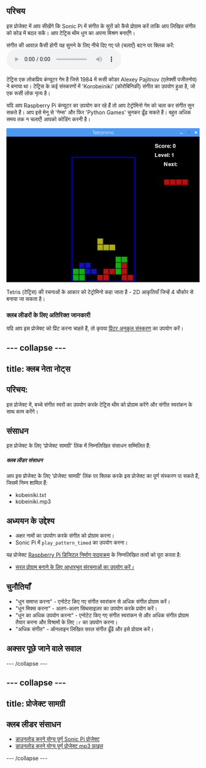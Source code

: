 ## परिचय

इस प्रोजेक्ट में आप सीखेंगे कि Sonic Pi में संगीत के सुरों को कैसे प्रोग्राम करें ताकि आप लिखित संगीत को कोड में बदल सकें। आप टेट्रिस थीम धुन का अपना मिश्रण बनाएँगे।

<div id="audio-preview" class="pdf-hidden">
  संगीत की आवाज़ कैसी होगी यह सुनने के लिए नीचे दिए गए प्ले (चलाएँ) बटन पर क्लिक करें: <audio controls preload> <source src="resources/korobeiniki.mp3" type="audio/mpeg"> आपका ब्राउज़र <code>audio</code> तत्व का समर्थन नहीं करता है। </audio>
</div>

टेट्रिस एक लोकप्रिय कंप्यूटर गेम है जिसे 1984 में रूसी कोडर Alexey Pajitnov (एलेक्सी पजीतनोव) ने बनाया था। टेट्रिस के कई संस्करणों में 'Korobeiniki' (कोरोबिनिकी) संगीत का उपयोग हुआ है, जो एक रूसी लोक नृत्य है।

यदि आप Raspberry Pi कंप्यूटर का उपयोग कर रहे हैं तो आप टेट्रोमिनो गेम को चला कर संगीत सुन सकते हैं। आप इसे मेनू से 'गेम्स' और फिर 'Python Games' चुनकर ढूँढ सकते हैं। बहुत अधिक समय तक न चलाएँ! आपको कोडिंग करनी है।

![स्क्रीनशॉट](images/tetromino.png)

Tetris (टेट्रिस) की रचनाओं के आकार को टेट्रोमिनो कहा जाता है - 2D आकृतियाँ जिन्हें 4 चौकोर से बनाया जा सकता है।

### क्लब लीडरों के लिए अतिरिक्त जानकारी

यदि आप इस प्रोजेक्ट को प्रिंट करना चाहते हैं, तो कृपया [प्रिंटर अनुकूल संस्करण](https://projects.raspberrypi.org/en/projects/tetris-theme/print) का उपयोग करें।

## \--- collapse \---

## title: क्लब नेता नोट्स

## परिचय:

इस प्रोजेक्ट में, बच्चे संगीत स्वरों का उपयोग करके टेट्रिस थीम को प्रोग्राम करेंगे और संगीत स्वरांकन के साथ काम करेंगे।

## संसाधन

इस प्रोजेक्ट के लिए 'प्रोजेक्ट सामग्री' लिंक में निम्नलिखित संसाधन सम्मिलित हैं:

##### क्लब लीडर संसाधन

आप इस प्रोजेक्ट के लिए 'प्रोजेक्ट सामग्री' लिंक पर क्लिक करके इस प्रोजेक्ट का पूर्ण संस्करण पा सकते हैं, जिसमें निम्न शामिल हैं:

* kobeiniki.txt
* kobeiniki.mp3

## अध्ययन के उद्देश्य

* अक्षर नामों का उपयोग करके संगीत को प्रोग्राम करना। 
* Sonic Pi में `play_pattern_timed` का उपयोग करना।

यह प्रोजेक्ट [Raspberry Pi डिजिटल निर्माण पाठ्यक्रम](http://rpf.io/curriculum) के निम्नलिखित तत्वों को पूरा करता है:

* [सरल प्रोग्राम बनाने के लिए आधारभूत संरचनाओं का उपयोग करें।](https://www.raspberrypi.org/curriculum/programming/creator)

## चुनौतियाँ

* "धुन समाप्त करना" - एनोटेट किए गए संगीत स्वरांकन से अधिक संगीत प्रोग्राम करें।
* "धुन मिक्स करना" - अलग-अलग सिंथसाइज़र का उपयोग करके प्रयोग करें।
* "धुन का अधिक उपयोग करना" - एनोटेट किए गए संगीत स्वरांकन से और अधिक संगीत प्रोग्राम तैयार करना और विश्रामों के लिए `:r` का उपयोग करना।
* "अधिक संगीत" - ऑनलाइन लिखित सरल संगीत ढूँढें और इसे प्रोग्राम करें।

## अक्सर पूछे जाने वाले सवाल

\--- /collapse \---

## \--- collapse \---

## title: प्रोजेक्ट सामग्री

## क्लब लीडर संसाधन

* [डाउनलोड करने योग्य पूर्ण Sonic Pi प्रोजेक्ट](resources/korobeiniki.txt)
* [डाउनलोड करने योग्य पूर्ण प्रोजेक्ट mp3 फ़ाइल](resources/korobeiniki.mp3)

\--- /collapse \---